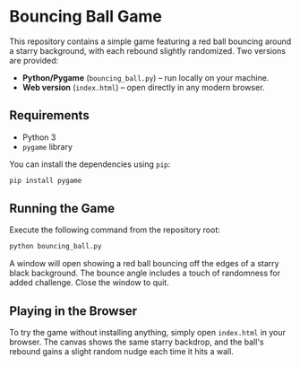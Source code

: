 # Bouncing Ball Game

This repository contains a simple game featuring a red ball bouncing around a starry background, with each rebound slightly randomized. Two versions are provided:

- **Python/Pygame** (`bouncing_ball.py`) – run locally on your machine.
- **Web version** (`index.html`) – open directly in any modern browser.

## Requirements

- Python 3
- `pygame` library

You can install the dependencies using `pip`:

```bash
pip install pygame
```

## Running the Game

Execute the following command from the repository root:

```bash
python bouncing_ball.py
```

A window will open showing a red ball bouncing off the edges of a starry black background. The bounce angle includes a touch of randomness for added challenge. Close the window to quit.

## Playing in the Browser

To try the game without installing anything, simply open `index.html` in your
browser. The canvas shows the same starry backdrop, and the ball's rebound gains
a slight random nudge each time it hits a wall.
